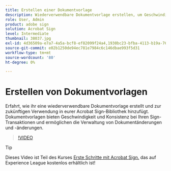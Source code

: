 ```yaml
---
title: Erstellen einer Dokumentvorlage
description: Wiederverwendbare Dokumentvorlage erstellen, um Geschwindigkeit und Konsistenz sicherzustellen
role: User, Admin
product: adobe sign
solution: Acrobat Sign
level: Intermediate
thumbnail: 38037.jpg
exl-id: 4d36509a-e7a7-4a5a-bcf8-ef82099f24a4,1930bc23-bfba-4113-b19a-76634667bda3
source-git-commit: e02b1250de94ec781e7984c6c146dbae993f5d31
workflow-type: tm+mt
source-wordcount: '80'
ht-degree: 0%

---
```


# Erstellen von Dokumentvorlagen

Erfahrt, wie ihr eine wiederverwendbare Dokumentvorlage erstellt und zur zukünftigen Verwendung in eurer Acrobat Sign-Bibliothek hinzufügt. Dokumentvorlagen bieten Geschwindigkeit und Konsistenz bei Ihren Sign-Transaktionen und ermöglichen die Verwaltung von Dokumentänderungen und -änderungen.

>[!VIDEO](https://video.tv.adobe.com/v/38037?hidetitle=true)

>[!TIP]
>
>Dieses Video ist Teil des Kurses [Erste Schritte mit Acrobat Sign.](https://experienceleague.adobe.com/?recommended=Sign-U-1-2020.1) das auf Experience League kostenlos erhältlich ist!
